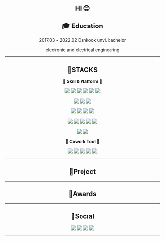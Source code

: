 <div align=center>
  
## HI 😊


## **🎓 Education**

2017.03 ~ 2022.02 Dankook unvi. bachelor 

electronic and electrical engineering

----------
## **📒STACKS**

 **🌱 Skill & Platform 🌱**

<img src="https://img.shields.io/badge/Python-3776AB?style=flat&logo=Python&logoColor=white">  ![](https://img.shields.io/badge/Java-007396?style=flat&logo=OpenJDK&logoColor=white")   <img src="https://img.shields.io/badge/-A8B9CC?style=flat&logo=C&logoColor=white">  <img src="https://img.shields.io/badge/MySQL-4479A1?style=flat&logo=MySQL&logoColor=white"> <img src="https://img.shields.io/badge/phpMyAdmin-6C78AF?style=flat&logo=phpMyAdmin&logoColor=white">  <img src="https://img.shields.io/badge/VSC-007ACC?style=flat&logo=VisualStudioCode&logoColor=white"> 

<img src="https://img.shields.io/badge/pandas-150458?style=flat&logo=pandas&logoColor=white"> <img src="https://img.shields.io/badge/Jupyter-F37626?style=flat&logo=Jupyter&logoColor=white"> <img src="https://img.shields.io/badge/Anaconda-44A833?style=flat&logo=Anaconda&logoColor=white"> 

<img src="https://img.shields.io/badge/Linux-FCC624?style=flat&logo=Linux&logoColor=white">  <img src="https://img.shields.io/badge/Ubuntu-E95420?style=flat&logo=Ubuntu&logoColor=white">  <img src="https://img.shields.io/badge/AWS-32F3E?style=flat&logo=AmazonAWS&logoColor=white">
<img src="https://img.shields.io/badge/AmazonEC2-FF9900?style=flat&logo=AmazonEC2&logoColor=white"> 

<img src="https://img.shields.io/badge/RaspberryPi-A22846?style=flat&logo=RaspberryPi&logoColor=white">  <img src="https://img.shields.io/badge/Arduino-00979D?style=flat&logo=Arduino&logoColor=white">  <img src="https://img.shields.io/badge/AutoCad-0696D7?style=flat&logo=Autodesk&logoColor=white">  <img src="https://img.shields.io/badge/verilog-00BFFF?style=flat&logo=&logoColor=white"> <img src="https://img.shields.io/badge/TCad-F08080?style=flat&logo=&logoColor=white">

<img src="https://img.shields.io/badge/AdobePhotoshop-31A8FF?style=flat&logo=AdobePhotoshop&logoColor=white">  <img src="https://img.shields.io/badge/MicrosoftOffice-D83B01?style=flat&logo=MicrosoftOffice&logoColor=white">

 **🌱 Cowork Tool 🌱**
 
<img src="https://img.shields.io/badge/Git-F05032?style=flat&logo=Git&logoColor=white">
<img src="https://img.shields.io/badge/GitHub-181717?style=flat&logo=GitHub&logoColor=white">
<img src="https://img.shields.io/badge/Notion-000000?style=flat&logo=Notion&logoColor=white">
<img src="https://img.shields.io/badge/Trello-0052CC?style=flat&logo=Trello&logoColor=white">
<img src="https://img.shields.io/badge/Slack-4A154B?style=flat&logo=Slack&logoColor=white">


---------

## **🌻Project**

---------
## 🥇Awards

----------

## 📱Social
<img src="https://img.shields.io/badge/🤍 Tistory-000000?style=flat&logo=tistory&logoColor=white">
<img src="https://img.shields.io/badge/🤍 Blog-F08080?style=flat&logo=&logoColor=white">
<img src="https://img.shields.io/badge/cssoyoung67@gmail.com-EA4335?style=flat&logo=Gmail&logoColor=white">
<img src="https://img.shields.io/badge/Instagram-E4405F?style=flat&logo=Instagram&logoColor=white">

----------

